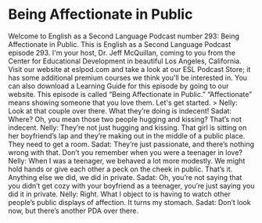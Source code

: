 # Being Affectionate in Public

Welcome to English as a Second Language Podcast number 293: Being Affectionate in Public.  This is English as a Second Language Podcast episode 293.  I'm your host, Dr. Jeff McQuillan, coming to you from the Center for Educational Development in beautiful Los Angeles, California.  Visit our website at eslpod.com and take a look at our ESL Podcast Store; it has some additional premium courses we think you'll be interested in.  You can also download a Learning Guide for this episode by going to our website.  This episode is called “Being Affectionate in Public.”  “Affectionate” means showing someone that you love them.  Let's get started.  > Nelly:  Look at that couple over there.  What they’re doing is indecent!  Sadat:  Where?  Oh, you mean those two people hugging and kissing?  That’s not indecent.  Nelly:  They’re not just hugging and kissing.  That girl is sitting on her boyfriend’s lap and they’re making out in the middle of a public place.  They need to get a room.  Sadat:  They’re just passionate, and there’s nothing wrong with that.  Don’t you remember when you were a teenager in love?  Nelly:  When I was a teenager, we behaved a lot more modestly.  We might hold hands or give each other a peck on the cheek in public.  That’s it.  Anything else we did, we did in private.     Sadat:  Oh, you’re not saying that you didn’t get cozy with your boyfriend as a teenager, you’re just saying you did it in private.    Nelly:  Right.  What I object to is having to watch other people’s public displays of affection.  It turns my stomach.    Sadat:  Don’t look now, but there’s another PDA over there. 